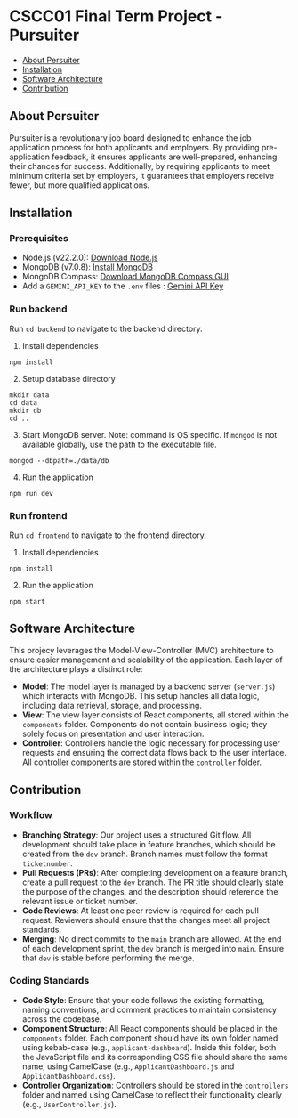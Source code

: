 # CSCC01 Final Term Project - Pursuiter

- [About Persuiter](#about-persuiter)
- [Installation](#installation)
- [Software Architecture](#software-architecture)
- [Contribution](#contribution)

## About Persuiter

Pursuiter is a revolutionary job board designed to enhance the job application process for both applicants and employers. By providing pre-application feedback, it ensures applicants are well-prepared, enhancing their chances for success. Additionally, by requiring applicants to meet minimum criteria set by employers, it guarantees that employers receive fewer, but more qualified applications.

## Installation

### Prerequisites

- Node.js (v22.2.0): [Download Node.js](https://nodejs.org/en/download/package-manager)
- MongoDB (v7.0.8): [Install MongoDB](https://www.mongodb.com/docs/manual/administration/install-community/)
- MongoDB Compass: [Download MongoDB Compass GUI](https://www.mongodb.com/try/download/atlascli)
- Add a `GEMINI_API_KEY` to the `.env` files : [Gemini API Key](https://ai.google.dev/gemini-api/docs/api-key)

### Run backend

Run `cd backend` to navigate to the backend directory.

1. Install dependencies

```
npm install
```

2. Setup database directory

```
mkdir data
cd data
mkdir db
cd ..
```

3. Start MongoDB server. Note: command is OS specific. If `mongod` is not available globally, use the path to the executable file.

```
mongod --dbpath=./data/db
```

4. Run the application

```
npm run dev
```

### Run frontend

Run `cd frontend` to navigate to the frontend directory.

1. Install dependencies

```
npm install
```

2. Run the application

```
npm start
```

## Software Architecture

This projecy leverages the Model-View-Controller (MVC) architecture to ensure easier management and scalability of the application. Each layer of the architecture plays a distinct role:

- **Model**: The model layer is managed by a backend server (`server.js`) which interacts with MongoDB. This setup handles all data logic, including data retrieval, storage, and processing.
- **View**: The view layer consists of React components, all stored within the `components` folder. Components do not contain business logic; they solely focus on presentation and user interaction.
- **Controller**: Controllers handle the logic necessary for processing user requests and ensuring the correct data flows back to the user interface. All controller components are stored within the `controller` folder.

## Contribution

### Workflow

- **Branching Strategy**: Our project uses a structured Git flow. All development should take place in feature branches, which should be created from the `dev` branch. Branch names must follow the format `ticketnumber`.
- **Pull Requests (PRs)**: After completing development on a feature branch, create a pull request to the `dev` branch. The PR title should clearly state the purpose of the changes, and the description should reference the relevant issue or ticket number.
- **Code Reviews**: At least one peer review is required for each pull request. Reviewers should ensure that the changes meet all project standards.
- **Merging**: No direct commits to the `main` branch are allowed. At the end of each development sprint, the `dev` branch is merged into `main`. Ensure that `dev` is stable before performing the merge.

### Coding Standards

- **Code Style**: Ensure that your code follows the existing formatting, naming conventions, and comment practices to maintain consistency across the codebase.
- **Component Structure**: All React components should be placed in the `components` folder. Each component should have its own folder named using kebab-case (e.g., `applicant-dashboard`). Inside this folder, both the JavaScript file and its corresponding CSS file should share the same name, using CamelCase (e.g., `ApplicantDashboard.js` and `ApplicantDashboard.css`).
- **Controller Organization**: Controllers should be stored in the `controllers` folder and named using CamelCase to reflect their functionality clearly (e.g., `UserController.js`).
